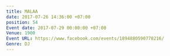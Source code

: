 ```yaml
---
title: MALAA
date: 2017-07-26 14:36:00 +07:00
position: 54
Event date: 2017-07-29 00:00:00 +07:00
Venue: 1900
Event URL: https://www.facebook.com/events/1894880590778216/
Genre: DJ
---
```


